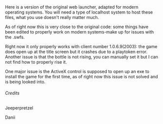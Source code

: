 Here is a version of the original web launcher, adapted for modern operating systems.
You will need a type of localhost system to host these files, what you use doesn't really matter much. 

As of right now this is very close to the original code: some things have been edited to properly work on modern systems-make up for issues with the .swfs.

Right now it only properly works with client number 1.0.6.9(2003): the game does open up at the title screen but it crashes due to a playtoken error. Another issue is that the bottle is not rising, you can manually set it but I can not find how to properly rise it.

One major issue is the ActiveX control is supposed to open up an exe to install the game for the first time, as of right now this issue is not solved and is being looked into.

###### Credits

Jeeperpretzel


Danii